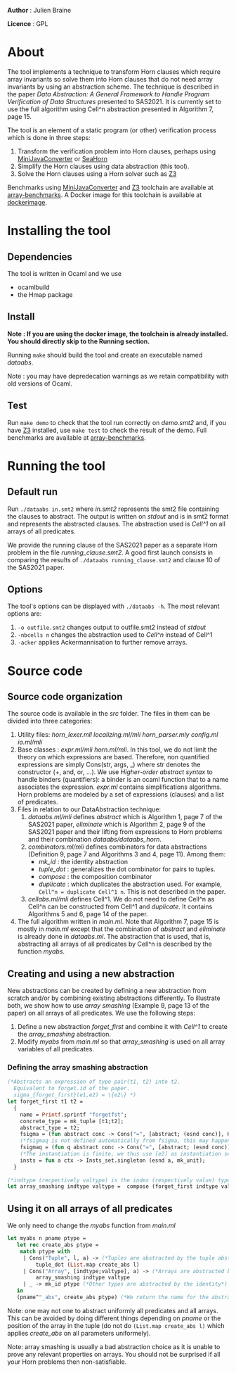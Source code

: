 __Author__ : Julien Braine

__Licence__ : GPL

# About

The tool implements a technique to transform Horn clauses which require array invariants so solve them into
Horn clauses that do not need array invariants by using an abstraction scheme. The technique is described in the paper 
*Data Abstraction: A General Framework to Handle Program Verification of Data Structures* presented to SAS2021. 
It is currently set to use the full algorithm using Cell^n abstraction presented in Algorithm 7, page 15.

The tool is an element of a static program (or other) verification process which is done in three steps:
1. Transform the verification problem into Horn clauses, perhaps using [MiniJavaConverter](https://github.com/vaphor/hornconverter) or [SeaHorn](https://github.com/seahorn/seahorn)
2. Simplify the Horn clauses using data abstraction (this tool).
3. Solve the Horn clauses using a Horn solver such as [Z3](https://github.com/Z3Prover/z3)

Benchmarks using [MiniJavaConverter](https://github.com/vaphor/hornconverter) and [Z3](https://github.com/Z3Prover/z3) toolchain are available at [array-benchmarks](https://github.com/vaphor/array-benchmarks). A Docker image for this toolchain is available at [dockerimage](https://hub.docker.com/r/jbraine/data_abstraction_benchmarks).


# Installing the tool

## Dependencies

The tool is written in Ocaml and we use
- ocamlbuild
- the Hmap package

## Install
__Note : If you are using the docker image, the toolchain is already installed. You should directly skip to the Running section.__

Running `make` should build the tool and create an executable named *dataabs*.

Note : you may have depredecation warnings as we retain compatibility with old versions of Ocaml.

## Test

Run `make demo` to check that the tool run correctly on *demo.smt2* and, if you have [Z3](https://github.com/Z3Prover/z3) installed, use `make test` to check the result
of the demo. Full benchmarks are available at [array-benchmarks](https://github.com/vaphor/array-benchmarks).

# Running the tool

## Default run 

Run `./dataabs in.smt2` where *in.smt2* represents the smt2 file containing the clauses to abstract.
The output is written on *stdout* and is in smt2 format and represents the abstracted clauses.
The abstraction used is *Cell^1* on all arrays of all predicates.

We provide the running clause of the SAS2021 paper as a separate Horn problem in the file *running_clause.smt2*. 
A good first launch consists in comparing the results of `./dataabs running_clause.smt2` and clause 10 of the SAS2021 paper.


## Options

The tool's options can be displayed with `./dataabs -h`. The most relevant options are:
1. `-o outfile.smt2` changes output to outfile.smt2 instead of *stdout*
2. `-nbcells n` changes the abstraction used to *Cell^n* instead of Cell^1
3. `-acker` applies Ackermannisation to further remove arrays.

# Source code

## Source code organization
The source code is available in the *src* folder. The files in them can be divided into three categories:
1. Utility files:  *horn_lexer.mll localizing.ml/mli horn_parser.mly config.ml io.ml/mli*
2. Base classes : *expr.ml/mli horn.ml/mli*. In this tool, we do not limit the theory on which expressions are based. 
   Therefore, non quantified expressions are simply Cons(str, args, _) where str denotes the constructor (+, and, or, ...).
   We use *Higher-order abstract syntax* to handle binders (quantifiers): a binder is an ocaml function that to a name associates the expression.
   *expr.ml* contains simplifications algorithms.
   Horn problems are modeled by a set of expressions (clauses) and a list of predicates.
3. Files in relation to our DataAbstraction technique:
    1. *dataabs.ml/mli* defines *abstract* which is Algorithm 1, page 7 of the SAS2021 paper, *eliminate*  which is Algorithm 2, page 9 of the SAS2021 paper
        and their lifting from expressions to Horn problems and their combination *dataabs/dataabs_horn*.
    2. *combinators.ml/mli* defines combinators for data abstractions (Definition 9, page 7 and Algorithms 3 and 4, page 11). Among them:
        - *mk_id* : the identity abstraction
        - *tuple_dot* : generalizes the dot combinator for pairs to tuples.
        - *compose* : the composition combinator
        - *duplicate* : which duplicates the abstraction used. For example, `Cell^n = duplicate Cell^1 n`. This is not described in the paper.
    3. *cellabs.ml/mli* defines Cell^1. We do not need to define Cell^n as Cell^n can be constructed from Cell^1 and *duplicate*.
       It contains Algorithms 5 and 6, page 14 of the paper.
4. The full algorithm written in *main.ml*. Note that Algorithm 7, page 15 is mostly in *main.ml* except that the combination of *abstract* and *eliminate* is already done in *dataabs.ml*.
   The abstraction that is used, that is, abstracting all arrays of all predicates by Cell^n is described by the function *myabs*.

## Creating and using a new abstraction

New abstractions can be created by defining a new abstraction from scratch and/or by combining existing abstractions differently.
To illustrate both, we show how to use *array smashing* (Example 9, page 13 of the paper) on all arrays of all predicates.
We use the following steps:
1. Define a new abstraction *forget_first* and combine it with *Cell^1* to create the *array_smashing* abstraction.
2. Modify *myabs* from *main.ml* so that *array_smashing* is used on all array variables of all predicates.

### Defining the array smashing abstraction

```ocaml
(*Abstracts an expression of type pair(t1, t2) into t2.
  Equivalent to forget.id of the paper.
  sigma_{forget_first}(e1,e2) = \{e2\} *)
let forget_first t1 t2 =                                                                                                                                                                                              
  {                                                                                                                                                                                                        
    name = Printf.sprintf "forgetfst";                                                                                                                                                                            
    concrete_type = mk_tuple [t1;t2];                                                                                                                                                                                     
    abstract_type = t2;  
    fsigma = (fun abstract conc -> Cons("=", [abstract; (esnd conc)], Hmap.empty));   
    (*fsigmaq is not defined automatically from fsigma, this may happend in the near future*)
    fsigmaq = (fun q abstract conc -> Cons("=", [abstract; (esnd conc)], Hmap.empty));  
    (*The instantiation is finite, we thus use [e2] as instantiation set and it is strongly complete*)
    insts = fun a ctx -> Insts_set.singleton (esnd a, mk_unit);                                                                                                                                                 
  }  
  
(*indtype (recpectively valtype) is the index (respectively value) type of the array to abstract*)
let array_smashing indtype valtype =  compose (forget_first indtype valtype) (mk_cellabs indtype valtype)
```
## Using it on all arrays of all predicates

We only need to change the *myabs* function from *main.ml*
```ocaml
let myabs n pname ptype =
   let rec create_abs ptype =
    match ptype with
     | Cons("Tuple", l, a) -> (*Tuples are abstracted by the tuple abstraction*)
         tuple_dot (List.map create_abs l)
     | Cons("Array", [indtype;valtype], a) -> (*Arrays are abstracted by array smashing*)
         array_smashing indtype valtype
     | _ -> mk_id ptype (*Other types are abstracted by the identity*)
   in
   (pname^"_abs", create_abs ptype) (*We return the name for the abstracted predicate and the abstraction*)
```

Note: one may not one to abstract uniformly all predicates and all arrays. 
This can be avoided by doing different things depending on *pname* or the position of the array in the tuple
(do not do `(List.map create_abs l)` which applies *create_abs* on all parameters uniformely).

Note: array smashing is usually a bad abstraction choice as it is unable to prove any relevant properties on arrays. 
You should not be surprised if all your Horn problems then non-satisfiable.
